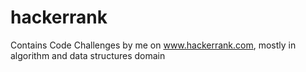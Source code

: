 # hackerrank
Contains Code Challenges by me on www.hackerrank.com, mostly in algorithm and data structures domain
